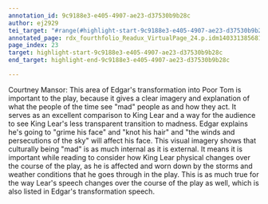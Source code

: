 ```yaml
---
annotation_id: 9c9188e3-e405-4907-ae23-d37530b9b28c
author: ej2929
tei_target: "#range(#highlight-start-9c9188e3-e405-4907-ae23-d37530b9b28c, #highlight-end-9c9188e3-e405-4907-ae23-d37530b9b28c)"
annotated_page: rdx_fourthfolio_Readux_VirtualPage_24.p.idm140331385681280
page_index: 23
target: highlight-start-9c9188e3-e405-4907-ae23-d37530b9b28c
end_target: highlight-end-9c9188e3-e405-4907-ae23-d37530b9b28c

---
```

Courtney Mansor: This area of Edgar's transformation into Poor Tom is important to the play, because it gives a clear imagery and explanation of what the people of the time see "mad" people as and how they act. It serves as an excellent comparison to King Lear and a way for the audience to see King Lear's less transparent transition to madness. Edgar explains he's going to "grime his face" and "knot his hair" and "the winds and persecutions of the sky" will affect his face. This visual imagery shows that culturally being "mad" is as much internal as it is external. It means it is important while reading to consider how King Lear physical changes over the course of the play, as he is affected and worn down by the storms and weather conditions that he goes through in the play. This is as much true for the way Lear's speech changes over the course of the play as well, which is also listed in Edgar's transformation speech. 